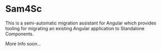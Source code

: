 # Sam4Sc

This is a semi-automatic migration assistant for Angular which provides tooling for migrating an existing Angular application to Standalone Components.

More Info soon...
